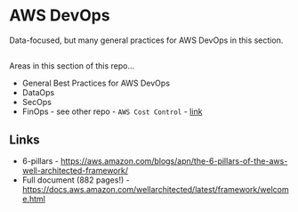 # AWS DevOps

Data-focused, but many general practices for AWS DevOps in this section.

## 

Areas in this section of this repo...  

- General Best Practices for AWS DevOps
- DataOps
- SecOps
- FinOps - see other repo - `AWS Cost Control` - [link](https://github.com/lynnlangit/aws-cost-control)

## Links
- 6-pillars - https://aws.amazon.com/blogs/apn/the-6-pillars-of-the-aws-well-architected-framework/
- Full document (882 pages!) - https://docs.aws.amazon.com/wellarchitected/latest/framework/welcome.html
